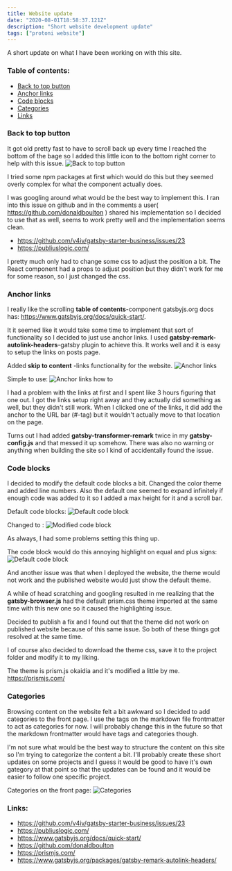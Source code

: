 ```yaml
---
title: Website update
date: "2020-08-01T18:58:37.121Z"
description: "Short website development update"
tags: ["protoni website"]
---
```


A short update on what I have been working on with this site.

### Table of contents:
- [Back to top button](#back-to-top-button)
- [Anchor links](#anchor-links)
- [Code blocks](#code-blocks)
- [Categories](#categories)
- [Links](#links)

### Back to top button
It got old pretty fast to have to scroll back up every time I reached the bottom of 
the bage so I added this little icon to the bottom right corner to help with this issue.
![Back to top button](./backToTop.gif)

I tried some npm packages at first which would do this but they seemed overly complex for what the component actually does.

I was googling around what would be the best way to implement this. I ran into this issue on github and in the comments a 
user( https://github.com/donaldboulton ) shared his implementation so I decided to use that as well, seems to work pretty well and the implementation seems clean.

- https://github.com/v4iv/gatsby-starter-business/issues/23
- https://publiuslogic.com/

I pretty much only had to change some css to adjust the position a bit. The React component had a props to adjust position but they didn't work
for me for some reason, so I just changed the css.

### Anchor links
I really like the scrolling **table of contents**-component gatsbyjs.org docs has: https://www.gatsbyjs.org/docs/quick-start/.

It it seemed like it would take some time to implement that sort of functionality so I decided to just use anchor links.
I used **gatsby-remark-autolink-headers**-gatsby plugin to achieve this. It works well and it is easy to setup the links on posts page.

Added **skip to content** -links functionality for the website.
![Anchor links](./anchorLinks.gif)

Simple to use:
![Anchor links how to](./anchorLinks.PNG)

I had a problem with the links at first and I spent like 3 hours figuring that one out. I got the links setup right away and
they actually did something as well, but they didn't still work. When I clicked one of the links, it did add the anchor to the URL bar (#-tag)
but it wouldn't actually move to that location on the page.

Turns out I had added **gatsby-transformer-remark** twice in my **gatsby-config.js** and that messed it up somehow. There was also no warning or anything
when building the site so I kind of accidentally found the issue.


### Code blocks
I decided to modify the default code blocks a bit. Changed the color theme and added line numbers. Also the default one seemed to expand infinitely if enough
code was added to it so I added a max height for it and a scroll bar.

Default code blocks:
![Default code block](./codeBlockDefault.PNG)

Changed to :
![Modified code block](./codeBlock.PNG)

As always, I had some problems setting this thing up.

The code block would do this annoying highlight on equal and plus signs:
![Default code block](./codeBlockHighlight.PNG)

And another issue was that when I deployed the website, the theme would not work and the published website would just show the default theme.

A while of head scratching and googling resulted in me realizing that the **gatsby-browser.js** had the default prism.css theme imported at the same time
with this new one so it caused the highlighting issue. 

Decided to publish a fix and I found out that the theme did not work on published website because of this same issue. So both of these things got resolved
at the same time.

I of course also decided to download the theme css, save it to the project folder and modify it to my liking.

The theme is prism.js okaidia and it's modified a little by me.
https://prismjs.com/

### Categories
Browsing content on the website felt a bit awkward so I decided to add categories to the front page.
I use the tags on the markdown file frontmatter to act as categories for now. 
I will probably change this in the future so that the markdown frontmatter would have tags and categories though. 

I'm not sure what would be the best way to structure the content on this site so I'm trying to categorize the content a bit.
I'll probably create these short updates on some projects and I guess it would be good to have it's own gategory at that point so that
the updates can be found and it would be easier to follow one specific project.

Categories on the front page:
![Categories](./categories.PNG)

### Links:
- https://github.com/v4iv/gatsby-starter-business/issues/23
- https://publiuslogic.com/
- https://www.gatsbyjs.org/docs/quick-start/
- https://github.com/donaldboulton
- https://prismjs.com/
- https://www.gatsbyjs.org/packages/gatsby-remark-autolink-headers/